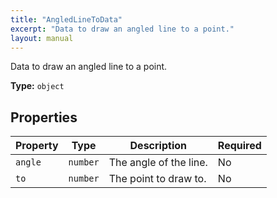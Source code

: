 ```yaml
---
title: "AngledLineToData"
excerpt: "Data to draw an angled line to a point."
layout: manual
---
```


Data to draw an angled line to a point.

**Type:** `object`






## Properties

| Property | Type | Description | Required |
|----------|------|-------------|----------|
| `angle` |`number`| The angle of the line. | No |
| `to` |`number`| The point to draw to. | No |


